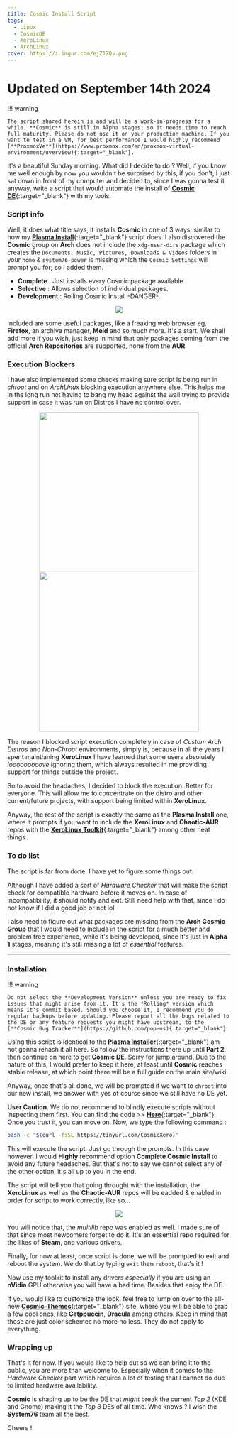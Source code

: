 ```yaml
---
title: Cosmic Install Script
tags:
  - Linux
  - CosmicDE
  - XeroLinux
  - ArchLinux
cover: https://i.imgur.com/ejZ1ZQv.png
---
```


# Updated on September 14th 2024

!!! warning

    The script shared herein is and will be a work-in-progress for a while. **Cosmic** is still in Alpha stages; so it needs time to reach full maturity. Please do not use it on your production machine. If you want to test in a VM, for best performance I would highly recommend [**ProxmoxVe**](https://www.proxmox.com/en/proxmox-virtual-environment/overview){:target="_blank"}.

It's a beautiful Sunday morning. What did I decide to do ? Well, if you know me well enough by now you wouldn't be surprised by this, if you don't, I just sat down in front of my computer and decided to, since I was gonna test it anyway, write a script that would automate the install of [**Cosmic DE**](https://xerolinux.xyz/posts/arch-cosmic/){:target="_blank"} with my tools.

### Script info

Well, it does what title says, it installs **Cosmic** in one of 3 ways, similar to how my [**Plasma Install**](https://xerolinux.xyz/news/xerolinux-plasma/){:target="_blank"} script does. I also discovered the **Cosmic** group on **Arch** does not include the `xdg-user-dirs` package which creates the `Documents, Music, Pictures, Downloads & Videos` folders in your `home` & `system76-power` is missing which the `Cosmic Settings` will prompt you for; so I added them.

- **Complete**     : Just installs every Cosmic package available
- **Selective**    : Allows selection of individual packages.
- **Development**  : Rolling   Cosmic Install -DANGER-.

<p align="center">
  <img src="https://i.imgur.com/Fvl9uRU.png">
</p>

Included are some useful packages, like a freaking web browser eg. **Firefox**, an archive manager, **Meld** and so much more. It's a start. We shall add more if you wish, just keep in mind that only packages coming from the official **Arch Repositories** are supported, none from the **AUR**.

### Execution Blockers

I have also implemented some checks making sure script is being run in *chroot* and on *ArchLinux* blocking execution anywhere else. This helps me in the long run not having to bang my head against the wall trying to provide support in case it was run on Distros I have no control over.

<p align="center">
  <img width="360" src="https://i.imgur.com/JlFRZRd.png">  <img width="360" src="https://i.imgur.com/uNilqW8.png">
</p>

The reason I blocked script execution completely in case of *Custom Arch Distros* and *Non-Chroot* environments, simply is, because in all the years I spent maintianing **XeroLinux** I have learned that some users absolutely *looooooooove* ignoring them, which always resulted in me providing support for things outside the project.

So to avoid the headaches, I decided to block the execution. Better for everyone. This will allow me to concentrate on the distro and other current/future projects, with support being limited within **XeroLinux**.

Anyway, the rest of the script is exactly the same as the **Plasma Install** one, where it prompts if you want to include the **XeroLinux** and **Chaotic-AUR** repos with the [**XeroLinux Toolkit**](https://wiki.xerolinux.xyz/xlapit/){:target="_blank"} among other neat things.

### To do list

The script is far from done. I have yet to figure some things out.

Although I have added a sort of *Hardware Checker* that will make the script check for compatible hardware before it moves on. In case of incompatibility, it should notify and exit. Still need help with that, since I do not know if I did a good job or not lol.

I also need to figure out what packages are missing from the **Arch Cosmic Group** that I would need to include in the script for a much better and problem free experience, while it's being developed, since it's just in **Alpha 1** stages, meaning it's still missing a lot of *essential* features.

------

### Installation

!!! warning

    Do not select the **Development Version** unless you are ready to fix issues that might arise from it. It's the *Rolling* version which means it's commit based. Should you choose it, I recommend you do regular backups before updating. Please report all the bugs related to the DE or any feature requests you might have upstream, to the [**Cosmic Bug Tracker**](https://github.com/pop-os){:target="_blank"}

Using this script is identical to the [**Plasma Installer**](https://xerolinux.xyz/news/xerolinux-plasma/){:target="_blank"} am not gonna rehash it all here. So follow the instructions there up until **Part 2**. then continue on here to get **Cosmic DE**. Sorry for jump around. Due to the nature of this, I would prefer to keep it here, at least until **Cosmic** reaches stable release, at which point there will be a full guide on the main site/wiki.

Anyway, once that's all done, we will be prompted if we want to `chroot` into our new install, we answer with yes of course since we still have no DE yet.

**User Caution**. We do not recommend to blindly execute scripts without inspecting them first. You can find the code >> [**Here**](https://github.com/xerolinux/xero-plasma/blob/main/xero-cosmic.sh){:target="_blank"}. Once you trust it, you can move on. Now, we type the following command :

```Bash
bash -c "$(curl -fsSL https://tinyurl.com/CosmicXero)"
```

This will execute the script. Just go through the prompts. In this case however, I would **Highly** recommend option **Complete Cosmic Install** to avoid any future headaches. But that's not to say we cannot select any of the other option, it's all up to you in the end.

The script will tell you that going throught with the installation, the **XeroLinux** as well as the **Chaotic-AUR** repos will be eadded & enabled in order for script to work correctly, like so...

<p align="center">
  <img src="https://i.imgur.com/Ph3HbCH.png">
</p>

You will notice that, the *multilib* repo was enabled as well. I made sure of that since most newcomers forget to do it. It's an essential repo required for the likes of **Steam**, and various drivers.

Finally, for now at least, once script is done, we will be prompted to exit and reboot the system. We do that by typing `exit` then `reboot`, that's it !

Now use my toolkit to install any drivers *especially* if you are using an **nVidia** GPU otherwise you will have a bad time. Besides that enjoy the DE.

If you would like to customize the look, feel free to jump on over to the all-new [**Cosmic-Themes**](https://cosmic-themes.org){:target="_blank"} site, where you will be able to grab a few cool ones, like **Catppuccin**, **Dracula** among others. Keep in mind that those are just color schemes no more no less. They do not apply to everything.

### Wrapping up

That's it for now. If you would like to help out so we can bring it to the public, you are more than welcome to. Especially when it comes to the *Hardware Checker* part which requires a lot of testing that I cannot do due to limited hardware availability.

**Cosmic** is shaping up to be the DE that *might* break the current *Top 2* (KDE and Gnome) making it the *Top 3* DEs of all time. Who knows ? I wish the **System76** team all the best.

Cheers !

